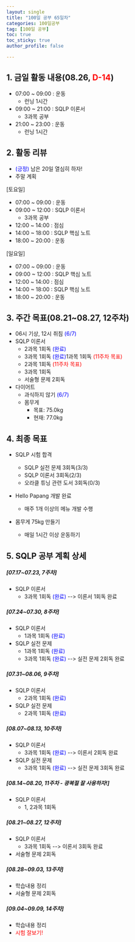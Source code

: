 ```yaml
---
layout: single
title: "100일 공부 65일차"
categories: 100일공부
tag: [100일 공부]
toc: true
toc_sticky: true
author_profile: false

---
```


## 1. 금일 활동 내용(08.26, <span style = "color:red">D-14</span>)

* 07:00 ~ 09:00 : 운동
  * 런닝 1시간
* 09:00 ~ 21:00 : SQLP 이론서
  * 3과목 공부
* 21:00 ~ 23:00 : 운동
  * 런닝 1시간



## 2. 활동 리뷰

* <span style = "color:blue">(긍정)</span> 남은 20일 열심히 하자! 
* 주말 계획

[토요일]

* 07:00 ~ 09:00 : 운동
* 09:00 ~ 12:00 : SQLP 이론서
  * 3과목 공부
* 12:00 ~ 14:00 : 점심
* 14:00 ~ 18:00 : SQLP 핵심 노트
* 18:00 ~ 20:00 : 운동

[일요일]

* 07:00 ~ 09:00 : 운동
* 09:00 ~ 12:00 : SQLP 핵심 노트
* 12:00 ~ 14:00 : 점심
* 14:00 ~ 18:00 : SQLP 핵심 노트
* 18:00 ~ 20:00 : 운동



##  3. 주간 목표(08.21~08.27, 12주차)

* 06시 기상, 12시 취침 <span style = "color:blue">(6/7)</span>
* SQLP 이론서
  * 2과목 1회독 <span style = "color:blue">(완료)</span>
  * 3과목 1회독 <span style = "color:blue">(완료)</span>1과목 1회독 <span style = "color:red">(11주차 목표)</span>
  * 2과목 1회독 <span style = "color:red">(11주차 목표)</span>
  * 3과목 1회독
  * 서술형 문제 2회독
* 다이어트
  * 과식하지 않기 <span style = "color:blue">(6/7)</span>
  * 몸무게
    * 목표: 75.0kg
    * 현재: 77.0kg



## 4. 최종 목표

* SQLP 시험 합격
  * SQLP 실전 문제 3회독(3/3)
  * SQLP 이론서 3회독(2/3)
  * 오라클 튜닝 관련 도서 3회독(0/3)
* Hello Papang 개발 완료
  * 매주 1개 이상의 메뉴 개발 수행

* 몸무게 75kg 만들기
  * 매일 1시간 이상 운동하기



## 5. SQLP 공부 계획 상세

##### [07.17~07.23, 7주차]

* SQLP 이론서 
  * 3과목 1회독 <span style = "color:blue">(완료)</span> --> 이론서 1회독 완료

##### [07.24~07.30, 8주차]

* SQLP 이론서
  * 1과목 1회독 <span style = "color:blue">(완료)</span>
* SQLP 실전 문제
  * 1과목 1회독 <span style = "color:blue">(완료)</span>
  * 3과목 1회독 <span style = "color:blue">(완료)</span>  --> 실전 문제 2회독 완료

##### [07.31~08.06, 9주차]

* SQLP 이론서 
  * 2과목 1회독 <span style = "color:blue">(완료)</span>
* SQLP 실전 문제
  * 2과목 1회독 <span style = "color:blue">(완료)</span>

##### [08.07~08.13, 10주차]

* SQLP 이론서 
  * 3과목 1회독 <span style = "color:blue">(완료)</span> --> 이론서 2회독 완료
* SQLP 실전 문제
  * 3과목 1회독 <span style = "color:blue">(완료)</span> --> 실전 문제 3회독 완료

##### [08.14~08.20, 11주차 - 광복절 잘 사용하자!]

* SQLP 이론서 
  * 1, 2과목 1회독

##### [08.21~08.27, 12주차]

* SQLP 이론서 
  * 3과목 1회독 --> 이론서 3회독 완료
* 서술형 문제 2회독

##### [08.28~09.03, 13주차]

* 학습내용 정리
* 서술형 문제 2회독

##### [09.04~09.09, 14주차]

* 학습내용 정리
* <span style = "color:red">시험 잘보기!</span>
